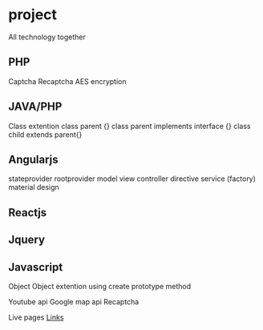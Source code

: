 # project
All technology together

PHP
----------------
Captcha
Recaptcha
AES encryption

JAVA/PHP
----------------
Class extention
class parent {}
class parent implements interface {}
class child extends parent{}

Angularjs
----------------
stateprovider
rootprovider
model
view
controller
directive
service (factory)
material design

Reactjs
----------------

Jquery
----------------

Javascript
----------------
Object
Object extention using create prototype method

Youtube api
Google map api
Recaptcha

Live pages
[Links](https://docs.google.com/spreadsheets/d/1-kRxk-nzYA8EHnwrWwAZojOm2u502wnmPx0pZ6uULTs/pubhtml)
